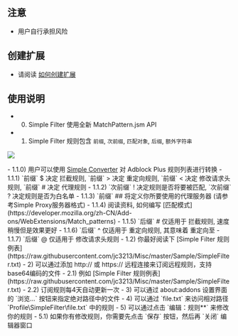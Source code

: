 ## 注意

- 用户自行承担风险

## 创建扩展

- 请阅读 [如何创建扩展](https://github.com/jc3213/Misc/blob/master/Manual/zh-CN/HowToBuild.md)

## 使用说明

- 0) Simple Filter 使用全新 MatchPattern.jsm API
- 1) Simple Filter 规则包含 `前缀`, `次前缀`, `匹配对象`, `后缀`, `额外字符串`
<p><img src="http://i66.tinypic.com/fvxl05.png"></p>
    - 1.1.0) 用户可以使用 <a href="https://goo.gl/vt6Jj4">Simple Converter</a> 对 Adblock Plus 规则列表进行转换
    - 1.1.1) `前缀` $ 决定 拦截规则, `前缀` > 决定 重定向规则, `前缀` < 决定 修改请求头规则, `前缀` # 决定 代理规则
    - 1.1.2) `次前缀` ! 决定规则是否将要被匹配, `次前缀` ? 决定规则是否为白名单
    - 1.1.3) `前缀` ## 将定义你所要使用的代理服务器 (请参考Simple Proxy服务器格式)
    - 1.1.4) 阅读资料, 如何编写 [匹配模式](https://developer.mozilla.org/zh-CN/Add-ons/WebExtensions/Match_patterns)
    - 1.1.5) `后缀` # 仅适用于 拦截规则, 速度稍慢但是效果更好
    - 1.1.6) `后缀` ^ 仅适用于 重定向规则, 其意味着 重定向至
    - 1.1.7) `后缀` @ 仅适用于 修改请求头规则
  - 1.2) 你最好阅读下 [Simple Filter 规则例表](https://raw.githubusercontent.com/jc3213/Misc/master/Sample/SimpleFilter.txt)
- 2) 可以通过添加 http:// 或 https:// 远程连接来订阅远程规则，支持base64编码的文件
  - 2.1) 例如 [Simple Filter 规则例表](https://raw.githubusercontent.com/jc3213/Misc/master/Sample/SimpleFilter.txt)
  - 2.2) 订阅规则每4天自动更新一次
- 3) 可以通过 about:addons 设置界面的 `浏览...` 按钮来指定绝对路径中的文件
- 4) 可以通过 `file.txt` 来访问相对路径 `Profile\SimpleFilter\file.txt` 中的规则
- 5) 可以通过点击 `编辑：规则**` 来修改你的规则
  - 5.1) 如果你有修改规则，你需要先点击 `保存` 按钮，然后再 `关闭` 编辑器窗口
